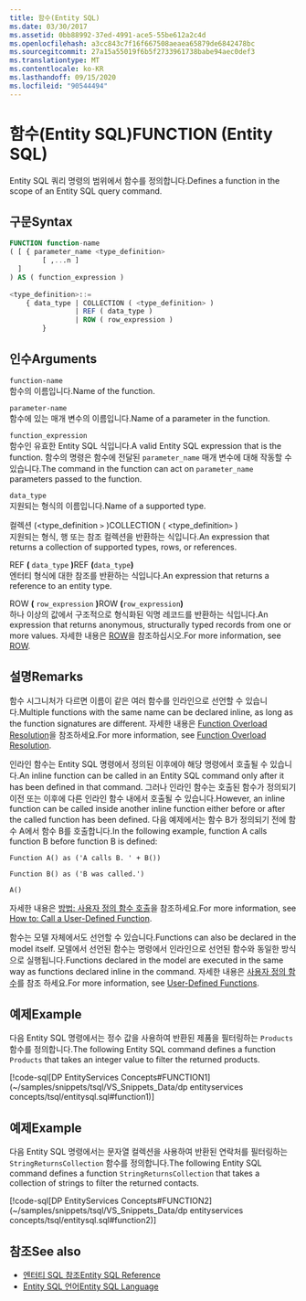 ```yaml
---
title: 함수(Entity SQL)
ms.date: 03/30/2017
ms.assetid: 0bb88992-37ed-4991-ace5-55be612a2c4d
ms.openlocfilehash: a3cc843c7f16f667508aeaea65879de6842478bc
ms.sourcegitcommit: 27a15a55019f6b5f2733961738babe94aec0def3
ms.translationtype: MT
ms.contentlocale: ko-KR
ms.lasthandoff: 09/15/2020
ms.locfileid: "90544494"
---
```

# <a name="function-entity-sql"></a><span data-ttu-id="09b98-102">함수(Entity SQL)</span><span class="sxs-lookup"><span data-stu-id="09b98-102">FUNCTION (Entity SQL)</span></span>
<span data-ttu-id="09b98-103">Entity SQL 쿼리 명령의 범위에서 함수를 정의합니다.</span><span class="sxs-lookup"><span data-stu-id="09b98-103">Defines a function in the scope of an Entity SQL query command.</span></span>  
  
## <a name="syntax"></a><span data-ttu-id="09b98-104">구문</span><span class="sxs-lookup"><span data-stu-id="09b98-104">Syntax</span></span>  
  
```sql  
FUNCTION function-name  
( [ { parameter_name <type_definition>
        [ ,...n ]  
  ]  
) AS ( function_expression )
  
<type_definition>::=  
    { data_type | COLLECTION ( <type_definition> )
                | REF ( data_type )
                | ROW ( row_expression )
        }
```  
  
## <a name="arguments"></a><span data-ttu-id="09b98-105">인수</span><span class="sxs-lookup"><span data-stu-id="09b98-105">Arguments</span></span>  
 `function-name`  
 <span data-ttu-id="09b98-106">함수의 이름입니다.</span><span class="sxs-lookup"><span data-stu-id="09b98-106">Name of the function.</span></span>  
  
 `parameter-name`  
 <span data-ttu-id="09b98-107">함수에 있는 매개 변수의 이름입니다.</span><span class="sxs-lookup"><span data-stu-id="09b98-107">Name of a parameter in the function.</span></span>  
  
 `function_expression`  
 <span data-ttu-id="09b98-108">함수인 유효한 Entity SQL 식입니다.</span><span class="sxs-lookup"><span data-stu-id="09b98-108">A valid Entity SQL expression that is the function.</span></span> <span data-ttu-id="09b98-109">함수의 명령은 함수에 전달된 `parameter_name` 매개 변수에 대해 작동할 수 있습니다.</span><span class="sxs-lookup"><span data-stu-id="09b98-109">The command in the function can act on `parameter_name` parameters passed to the function.</span></span>  
  
 `data_type`  
 <span data-ttu-id="09b98-110">지원되는 형식의 이름입니다.</span><span class="sxs-lookup"><span data-stu-id="09b98-110">Name of a supported type.</span></span>  
  
 <span data-ttu-id="09b98-111">컬렉션 (<type_definition `>` )</span><span class="sxs-lookup"><span data-stu-id="09b98-111">COLLECTION ( <type_definition`>` )</span></span>  
 <span data-ttu-id="09b98-112">지원되는 형식, 행 또는 참조 컬렉션을 반환하는 식입니다.</span><span class="sxs-lookup"><span data-stu-id="09b98-112">An expression that returns a collection of supported types, rows, or references.</span></span>  
  
 <span data-ttu-id="09b98-113">REF **(** `data_type` **)**</span><span class="sxs-lookup"><span data-stu-id="09b98-113">REF **(**`data_type`**)**</span></span>  
 <span data-ttu-id="09b98-114">엔터티 형식에 대한 참조를 반환하는 식입니다.</span><span class="sxs-lookup"><span data-stu-id="09b98-114">An expression that returns a reference to an entity type.</span></span>  
  
 <span data-ttu-id="09b98-115">ROW **(** `row_expression` **)**</span><span class="sxs-lookup"><span data-stu-id="09b98-115">ROW **(**`row_expression`**)**</span></span>  
 <span data-ttu-id="09b98-116">하나 이상의 값에서 구조적으로 형식화된 익명 레코드를 반환하는 식입니다.</span><span class="sxs-lookup"><span data-stu-id="09b98-116">An expression that returns anonymous, structurally typed records from one or more values.</span></span> <span data-ttu-id="09b98-117">자세한 내용은 [ROW](row-entity-sql.md)을 참조하십시오.</span><span class="sxs-lookup"><span data-stu-id="09b98-117">For more information, see [ROW](row-entity-sql.md).</span></span>  
  
## <a name="remarks"></a><span data-ttu-id="09b98-118">설명</span><span class="sxs-lookup"><span data-stu-id="09b98-118">Remarks</span></span>  
 <span data-ttu-id="09b98-119">함수 시그니처가 다르면 이름이 같은 여러 함수를 인라인으로 선언할 수 있습니다.</span><span class="sxs-lookup"><span data-stu-id="09b98-119">Multiple functions with the same name can be declared inline, as long as the function signatures are different.</span></span> <span data-ttu-id="09b98-120">자세한 내용은 [Function Overload Resolution](function-overload-resolution-entity-sql.md)을 참조하세요.</span><span class="sxs-lookup"><span data-stu-id="09b98-120">For more information, see [Function Overload Resolution](function-overload-resolution-entity-sql.md).</span></span>  
  
 <span data-ttu-id="09b98-121">인라인 함수는 Entity SQL 명령에서 정의된 이후에야 해당 명령에서 호출될 수 있습니다.</span><span class="sxs-lookup"><span data-stu-id="09b98-121">An inline function can be called in an Entity SQL command only after it has been defined in that command.</span></span> <span data-ttu-id="09b98-122">그러나 인라인 함수는 호출된 함수가 정의되기 이전 또는 이후에 다른 인라인 함수 내에서 호출될 수 있습니다.</span><span class="sxs-lookup"><span data-stu-id="09b98-122">However, an inline function can be called inside another inline function either before or after the called function has been defined.</span></span> <span data-ttu-id="09b98-123">다음 예제에서는 함수 B가 정의되기 전에 함수 A에서 함수 B를 호출합니다.</span><span class="sxs-lookup"><span data-stu-id="09b98-123">In the following example, function A calls function B before function B is defined:</span></span>  
  
 `Function A() as ('A calls B. ' + B())`  
  
 `Function B() as ('B was called.')`  
  
 `A()`  
  
 <span data-ttu-id="09b98-124">자세한 내용은 [방법: 사용자 정의 함수 호출](/previous-versions/dotnet/netframework-4.0/dd490951(v=vs.100))을 참조하세요.</span><span class="sxs-lookup"><span data-stu-id="09b98-124">For more information, see [How to: Call a User-Defined Function](/previous-versions/dotnet/netframework-4.0/dd490951(v=vs.100)).</span></span>  
  
 <span data-ttu-id="09b98-125">함수는 모델 자체에서도 선언할 수 있습니다.</span><span class="sxs-lookup"><span data-stu-id="09b98-125">Functions can also be declared in the model itself.</span></span> <span data-ttu-id="09b98-126">모델에서 선언된 함수는 명령에서 인라인으로 선언된 함수와 동일한 방식으로 실행됩니다.</span><span class="sxs-lookup"><span data-stu-id="09b98-126">Functions declared in the model are executed in the same way as functions declared inline in the command.</span></span> <span data-ttu-id="09b98-127">자세한 내용은 [사용자 정의 함수](user-defined-functions-entity-sql.md)를 참조 하세요.</span><span class="sxs-lookup"><span data-stu-id="09b98-127">For more information, see [User-Defined Functions](user-defined-functions-entity-sql.md).</span></span>  
  
## <a name="example"></a><span data-ttu-id="09b98-128">예제</span><span class="sxs-lookup"><span data-stu-id="09b98-128">Example</span></span>  
 <span data-ttu-id="09b98-129">다음 Entity SQL 명령에서는 정수 값을 사용하여 반환된 제품을 필터링하는 `Products` 함수를 정의합니다.</span><span class="sxs-lookup"><span data-stu-id="09b98-129">The following Entity SQL command defines a function `Products` that takes an integer value to filter the returned products.</span></span>  
  
 [!code-sql[DP EntityServices Concepts#FUNCTION1](~/samples/snippets/tsql/VS_Snippets_Data/dp entityservices concepts/tsql/entitysql.sql#function1)]  
  
## <a name="example"></a><span data-ttu-id="09b98-130">예제</span><span class="sxs-lookup"><span data-stu-id="09b98-130">Example</span></span>  
 <span data-ttu-id="09b98-131">다음 Entity SQL 명령에서는 문자열 컬렉션을 사용하여 반환된 연락처를 필터링하는 `StringReturnsCollection` 함수를 정의합니다.</span><span class="sxs-lookup"><span data-stu-id="09b98-131">The following Entity SQL command defines a function `StringReturnsCollection` that takes a collection of strings to filter the returned contacts.</span></span>  
  
 [!code-sql[DP EntityServices Concepts#FUNCTION2](~/samples/snippets/tsql/VS_Snippets_Data/dp entityservices concepts/tsql/entitysql.sql#function2)]  
  
## <a name="see-also"></a><span data-ttu-id="09b98-132">참조</span><span class="sxs-lookup"><span data-stu-id="09b98-132">See also</span></span>

- [<span data-ttu-id="09b98-133">엔터티 SQL 참조</span><span class="sxs-lookup"><span data-stu-id="09b98-133">Entity SQL Reference</span></span>](entity-sql-reference.md)
- [<span data-ttu-id="09b98-134">Entity SQL 언어</span><span class="sxs-lookup"><span data-stu-id="09b98-134">Entity SQL Language</span></span>](entity-sql-language.md)

